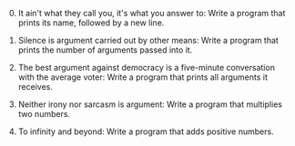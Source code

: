 0. It ain't what they call you, it's what you answer to:
Write a program that prints its name, followed by a new line.

1. Silence is argument carried out by other means:
Write a program that prints the number of arguments passed into it.

2. The best argument against democracy is a five-minute conversation with the average voter:
Write a program that prints all arguments it receives.

3. Neither irony nor sarcasm is argument:
Write a program that multiplies two numbers.

4. To infinity and beyond:
Write a program that adds positive numbers.


